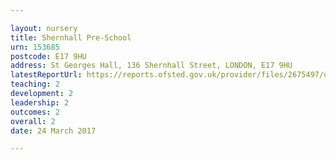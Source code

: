 ```yaml
---

layout: nursery
title: Shernhall Pre-School
urn: 153685
postcode: E17 9HU
address: St Georges Hall, 136 Shernhall Street, LONDON, E17 9HU
latestReportUrl: https://reports.ofsted.gov.uk/provider/files/2675497/urn/153685.pdf
teaching: 2
development: 2
leadership: 2
outcomes: 2
overall: 2
date: 24 March 2017

---
```

